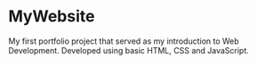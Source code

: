 # MyWebsite
My first portfolio project that served as my introduction to Web Development. Developed using basic HTML, CSS and JavaScript.
